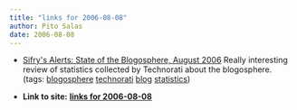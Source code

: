 ```yaml
---
title: "links for 2006-08-08"
author: Pito Salas
date: 2006-08-08
---
```


  * [Sifry's Alerts: State of the Blogosphere, August 2006](<http://www.sifry.com/alerts/archives/000436.html>) Really interesting review of statistics collected by Technorati about the blogosphere. (tags: [blogosphere](<http://del.icio.us/pitosalas/blogosphere>) [technorati](<http://del.icio.us/pitosalas/technorati>) [blog](<http://del.icio.us/pitosalas/blog>) [statistics](<http://del.icio.us/pitosalas/statistics>))
>>


* **Link to site:** **[links for 2006-08-08](None)**
